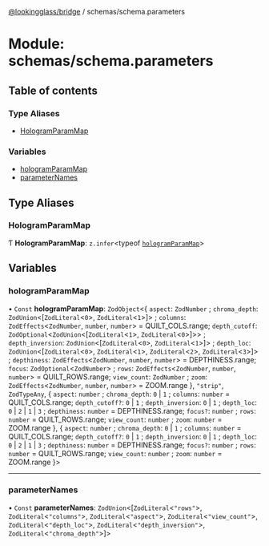 [@lookingglass/bridge](../README.md) / schemas/schema.parameters

# Module: schemas/schema.parameters

## Table of contents

### Type Aliases

- [HologramParamMap](schemas_schema_parameters.md#hologramparammap)

### Variables

- [hologramParamMap](schemas_schema_parameters.md#hologramparammap-1)
- [parameterNames](schemas_schema_parameters.md#parameternames)

## Type Aliases

### HologramParamMap

Ƭ **HologramParamMap**: `z.infer`<typeof [`hologramParamMap`](schemas_schema_parameters.md#hologramparammap-1)\>

## Variables

### hologramParamMap

• `Const` **hologramParamMap**: `ZodObject`<{ `aspect`: `ZodNumber` ; `chroma_depth`: `ZodUnion`<[`ZodLiteral`<``0``\>, `ZodLiteral`<``1``\>]\> ; `columns`: `ZodEffects`<`ZodNumber`, `number`, `number`\> = QUILT\_COLS.range; `depth_cutoff`: `ZodOptional`<`ZodUnion`<[`ZodLiteral`<``1``\>, `ZodLiteral`<``0``\>]\>\> ; `depth_inversion`: `ZodUnion`<[`ZodLiteral`<``0``\>, `ZodLiteral`<``1``\>]\> ; `depth_loc`: `ZodUnion`<[`ZodLiteral`<``0``\>, `ZodLiteral`<``1``\>, `ZodLiteral`<``2``\>, `ZodLiteral`<``3``\>]\> ; `depthiness`: `ZodEffects`<`ZodNumber`, `number`, `number`\> = DEPTHINESS.range; `focus`: `ZodOptional`<`ZodNumber`\> ; `rows`: `ZodEffects`<`ZodNumber`, `number`, `number`\> = QUILT\_ROWS.range; `view_count`: `ZodNumber` ; `zoom`: `ZodEffects`<`ZodNumber`, `number`, `number`\> = ZOOM.range }, ``"strip"``, `ZodTypeAny`, { `aspect`: `number` ; `chroma_depth`: ``0`` \| ``1`` ; `columns`: `number` = QUILT\_COLS.range; `depth_cutoff?`: ``0`` \| ``1`` ; `depth_inversion`: ``0`` \| ``1`` ; `depth_loc`: ``0`` \| ``2`` \| ``1`` \| ``3`` ; `depthiness`: `number` = DEPTHINESS.range; `focus?`: `number` ; `rows`: `number` = QUILT\_ROWS.range; `view_count`: `number` ; `zoom`: `number` = ZOOM.range }, { `aspect`: `number` ; `chroma_depth`: ``0`` \| ``1`` ; `columns`: `number` = QUILT\_COLS.range; `depth_cutoff?`: ``0`` \| ``1`` ; `depth_inversion`: ``0`` \| ``1`` ; `depth_loc`: ``0`` \| ``2`` \| ``1`` \| ``3`` ; `depthiness`: `number` = DEPTHINESS.range; `focus?`: `number` ; `rows`: `number` = QUILT\_ROWS.range; `view_count`: `number` ; `zoom`: `number` = ZOOM.range }\>

___

### parameterNames

• `Const` **parameterNames**: `ZodUnion`<[`ZodLiteral`<``"rows"``\>, `ZodLiteral`<``"columns"``\>, `ZodLiteral`<``"aspect"``\>, `ZodLiteral`<``"view_count"``\>, `ZodLiteral`<``"depth_loc"``\>, `ZodLiteral`<``"depth_inversion"``\>, `ZodLiteral`<``"chroma_depth"``\>]\>

